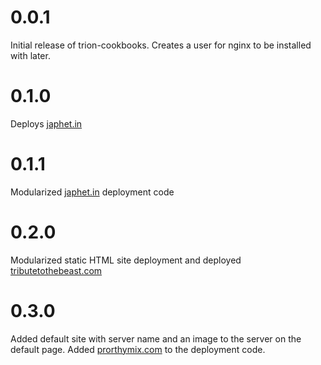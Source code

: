 # 0.0.1

Initial release of trion-cookbooks. Creates a user for nginx to be installed with later.

# 0.1.0

Deploys [japhet.in](https://japhet.in)

# 0.1.1

Modularized [japhet.in](https://japhet.in) deployment code

# 0.2.0

Modularized static HTML site deployment and deployed [tributetothebeast.com](https://tributetothebeast.com)

# 0.3.0

Added default site with server name and an image to the server on the default page.
Added [prorthymix.com](https://prorthymix.com) to the deployment code.
